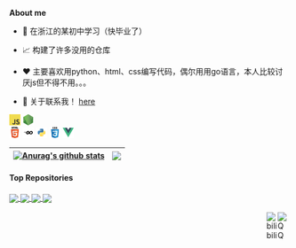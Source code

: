 **About me**

- 💼 在浙江的某初中学习（快毕业了） 

- 📈 构建了许多没用的仓库

- ❤️ 主要喜欢用python、html、css编写代码，偶尔用用go语言，本人比较讨厌js但不得不用。。。

- 💬 关于联系我！ [here](https://jamyido.tk)

<code><img height="20" alt="javascript" src="https://raw.githubusercontent.com/github/explore/80688e429a7d4ef2fca1e82350fe8e3517d3494d/topics/javascript/javascript.png"></code>
<code><img height="20" alt="nodejs" src="https://raw.githubusercontent.com/github/explore/80688e429a7d4ef2fca1e82350fe8e3517d3494d/topics/nodejs/nodejs.png"></code>    
<code><img height="20" alt="html" src="https://raw.githubusercontent.com/github/explore/80688e429a7d4ef2fca1e82350fe8e3517d3494d/topics/html/html.png"></code> 
<code><img height="20" alt="go" src="https://raw.githubusercontent.com/github/explore/80688e429a7d4ef2fca1e82350fe8e3517d3494d/topics/go/go.png"></code> 
<code><img height="20" alt="python" src="https://raw.githubusercontent.com/github/explore/80688e429a7d4ef2fca1e82350fe8e3517d3494d/topics/python/python.png"></code> 
<code><img height="20" alt="css" src="https://raw.githubusercontent.com/github/explore/80688e429a7d4ef2fca1e82350fe8e3517d3494d/topics/css/css.png"></code> 
<code><img height="20" alt="vue" src="https://raw.githubusercontent.com/github/explore/80688e429a7d4ef2fca1e82350fe8e3517d3494d/topics/vue/vue.png"></code> 


| <a href="https://github.com/HuYihe2008"><img align="center" src="https://github-readme-stats.vercel.app/api?username=HuYihe2008&show_icons=true&include_all_commits=true&theme=buefy&hide_border=true" alt="Anurag's github stats" /></a> | <a href="https://github.com/anuraghazra/github-readme-stats"><img align="center" src="https://github-readme-stats.vercel.app/api/top-langs/?username=HuYihe2008&layout=compact&theme=buefy&hide_border=true" /></a> |
| ------------- | ------------- |

#### Top Repositories


<a href="https://github.com/HuYihe2008/nonebot_plugin_groupmanager">
  <img align="center" src="https://github-readme-stats.vercel.app/api/pin/?username=HuYihe2008&repo=nonebot_plugin_groupmanager&theme=buefy" />
</a>
<a href="https://github.com/HuYihe2008/JYDmirra">
  <img align="center" src="https://github-readme-stats.vercel.app/api/pin/?username=HuYihe2008&repo=JYDmirra&theme=buefy" />
</a>
<a href="https://github.com/HuYihe2008/JamyidoBot">
  <img align="center" src="https://github-readme-stats.vercel.app/api/pin/?username=HuYihe2008&repo=JamyidoBot&theme=buefy" />
</a>
<a href="https://github.com/HuYihe2008/KMsystem">
  <img align="center" src="https://github-readme-stats.vercel.app/api/pin/?username=HuYihe2008&repo=KMsystem&theme=buefy" />
</a>

<br />
<br />

<a href="tencent://message/?uin=2812856215">
  <img align="right" alt="QQ" width="21px" src="https://s.nmxc.ltd/sakurairo_vision/@2.5/display_icon/muh2/qq.png" />
</a>
<a href="https://space.bilibili.com/470106870">
  <img align="right" alt="bilibili" width="20px" src="https://s.nmxc.ltd/sakurairo_vision/@2.5/display_icon/muh2/bilibili.png" />
</a>
